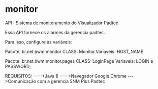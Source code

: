# monitor
API : Sistema de monitoramento do Visualizador Padtec

Essa API fornece os alarmes da gerencia padtec.

Para isso, configure as variáveis:

Pacote: br.net.bwm.monitor
CLASS: Monitor
Variaveis: HOST_NAME

Pacote: br.net.bwm.monitor.pages
CLASS: LoginPage
Variaveis: LOGIN e PASSWORD;

REQUISITOS:
--->Java 8
--->Navegador Google Chrome
--->Comunicação com a gerencia SNM Plus Padtec
